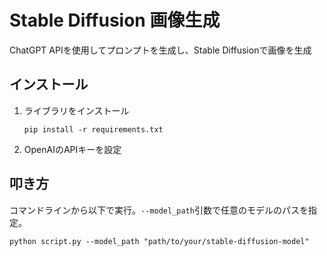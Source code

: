 # Stable Diffusion 画像生成
ChatGPT APIを使用してプロンプトを生成し、Stable Diffusionで画像を生成

## インストール
1. ライブラリをインストール
   ```
   pip install -r requirements.txt
   ```
2. OpenAIのAPIキーを設定

## 叩き方
コマンドラインから以下で実行。`--model_path`引数で任意のモデルのパスを指定。
```
python script.py --model_path "path/to/your/stable-diffusion-model"
```
